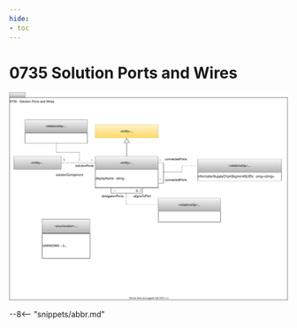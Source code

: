 ```yaml
---
hide:
- toc
---
```


<!-- SPDX-License-Identifier: CC-BY-4.0 -->
<!-- Copyright Contributors to the ODPi Egeria project 2020. -->


# 0735 Solution Ports and Wires


![UML](0735-Solution-Ports-and-Wires.svg)


--8<-- "snippets/abbr.md"